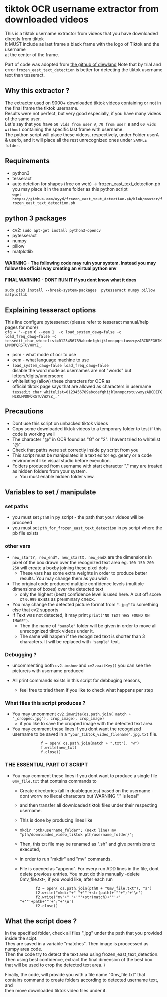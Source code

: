 # tiktok OCR username extractor from downloaded videos

This is a tiktok username extractor from videos that you have downloaded directly from tiktok\
It MUST include as last frame a black frame with the logo of Tiktok and the username\
at the center of the frame. 

Part of code was adopted from [the github of diewland](https://github.com/diewland/text-detection-opencv-east/blob/master/opencv_ocr_image.py)
Note that by trial and error `frozen_east_text_detection` is better for detecting the tiktok username text than tesseract. 

## Why this extractor ? 
The extractor used on 9000+ downloaded tiktok videos containing or not in the final frame the tiktok username.\
Results were not perfect, but very good especially, if you have many videos of the same user. \
Let's say that you have `50 vids from user A`, `70 from user B` and `60 vids without` containing the specific last frame with username.\
The python script will place these videos, respectively, under Folder userA & userb, and it will place all the rest unrecognized ones under `SAMPLE folder`.

## Requirements
- python3
- tesseract
- auto detetion for shapes (free on web) -> frozen_east_text_detection.pb\
  you may place it in the same folder as this python script\
`wget https://github.com/oyyd/frozen_east_text_detection.pb/blob/master/frozen_east_text_detection.pb`

## python 3 packages
- cv2: `sudo apt-get install python3-opencv`
- pytesseract
- numpy 
- pillow
- matplotlib
#### WARNING - The following code may ruin your system. Instead you may follow the official way creating an virtual python env
#### FINAL WARNING - DONT RUN IT if you dont know what it does
`sudo pip3 install --break-system-packages  pytesseract numpy pillow matplotlib`

## Explaining tesseract options
This line configure pytesseract (please refer to tesseract manual/help pages for more)\
`cfg = '--psm 6 --oem 1  -c load_system_dawg=false -c load_freq_dawg=false -c tessedit_char_whitelist=0123456789abcdefghijklmnopqrstuvwxyzABCDEFGHIKLMNOPQRSTUVWXYZ_.`

- psm - what mode of ocr to use
- oem - what language machine to use
- `load_system_dawg=false load_freq_dawg=false`\
 disable the word mode as usernames are not "words" but letters/digits/underscore
- whitelisting (allow) these characters for OCR as\
  official tiktok page says that are allowed as characters in username\
  `tessedit_char_whitelist=0123456789abcdefghijklmnopqrstuvwxyzABCDEFGHIKLMNOPQRSTUVWXYZ_.'`

## Precautions
- Dont use this script on unbacked tiktok videos
- Copy some downloaded tiktok videos to a temporary folder to test if this code is working well
- The character "@" in OCR found as "G" or "2". I havent tried to whitelist "@".
- Check that paths were set correctly inside py script from you
- This script must be manipulated in a text editor eg. geany or a code environment like visual studio before execution.
- Folders produced from username with start character "." may are treated as hidden folders from your system.
    - You must enable hidden folder view. 

## Variables to set / manipulate
### set paths 
- you must set `pth0` in py script - the path that your videos will be procceed
- you must set `pth_for_frozen_east_text_detection` in py script where the pb file exists

### other vars
- `new_startY, new_endY, new_startX, new_endX` are the dimensions in pixel of the box drawn over the recognized text area 
  eg. `100 150 200 250` will create a boxby joining these pixel dots
  - These vars has some extra weights in order to produce better results. You may change them as you wish
- The original code produced multiple confidence levels (multiple dimensions of boxes) over the detected text
  - only the highest (best) confidence level is used here. A cut off score of `0.999` exists as preliminary check.
- You may change the detected picture format from `".jpg"` to something else that cv2 supports
- If Text was not detected, it may print `print("NO TEXT WAS FOUND ON IMAGE")`.
  - Then the name of `"sample"` folder will be given in order to move all unrecognized tiktok videos under it.
  - The same will happen if the recognized text is shorter than 3 characters. It will be replaced with `'sample'` text.

### Debugging ?
- uncommenting both `cv2.imshow` and `cv2.waitKey()` you can see the picture/s with username produced
 
- All print commands exists in this script for debbuging reasons,
  - feel free to tried them if you like to check what happens per step

### What files this script produces ?
- You may uncomment `cv2.imwrite(os.path.join( match + "_cropped.jpg"), crop_image), crop_image)`
   - if you like to save the cropped image with the detected text area.
- You may comment these lines if you dont want the recognized username to be saved in a `"your_tiktok_video_filename".jpg.txt` file.
```
                f = open( os.path.join(match + ".txt"), "w")
                f.write(new_txt)
                f.close()
```
### THE ESSENTIAL PART OT SCRIPT 
- You may comment these lines if you dont want to produce a single file `0mv_file.txt` that contains commands to 
   - Create directories (all in doublequotes) based on the username - dont worry no illegal characters but WARNING "." is legal"
   - and then transfer all downloaded tiktok files under their respecting username.
   - This is done by producing lines like
     
   - ` mkdir "pth/username_folder"; (next line) mv "pth/downloaded_video_tiktok pth/username_folder/"; `
   - Then, this txt file may be renamed as ".sh" and give permisions to executed,
   - in order to run "mkdir" and "mv" commands. 
  
   - File is opened as "append". For every run ADD lines in the file, dont delete previous entries.
     You must do this manually -delete 0mv_file.txt-, if you would like, after each run
    
                f2 = open( os.path.join(pth0 + "0mv_file.txt"), "a")
                f2.write("mkdir"+" "+'"'+str(path)+'"'+";"+'\n')
                f2.write("mv"+" "+'"'+str(match)+'"'+" "+'"'+path+'"'+";"+'\n')
                f2.close()
                
## What the script does ?
In the specified folder, check all files ".jpg" under the path that you provided inside the scipt.\
They are saved in a variable "matches". Then image is proccessed as numpy area code. \
Then the code try to detect the text area using frozen_east_text_detection.\
Then using best confidence, extract the final dimension of the best box \
that will be used to crop the detected text area. \

Finally, the code, will provide you with a file name "0mv_file.txt" that \
contains command to create folders according to detected username text, and \
then move downloaded tiktok video files under it. 



                


